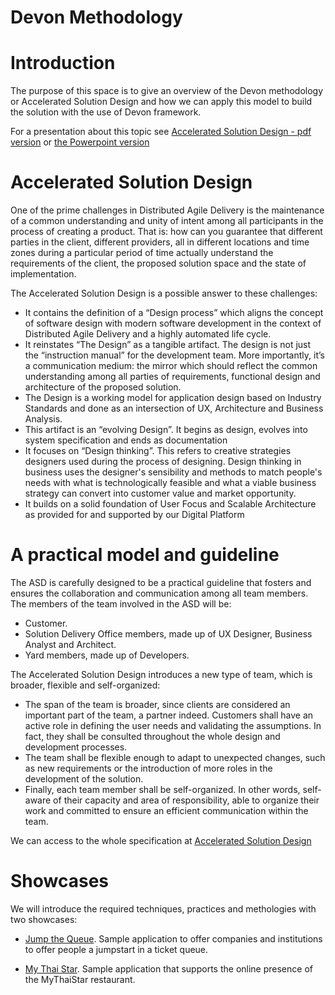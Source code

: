 # Devon Methodology



# Introduction

The purpose of this space is to give an overview of the Devon methodology or Accelerated Solution Design and how we can apply this model to build the solution with the use of Devon framework.

For a presentation about this topic see [Accelerated Solution Design - pdf version](https://github.com/devonfw/devon-methodology/blob/master/ASD_Presentation.pdf) or [the Powerpoint version](https://github.com/devonfw/devon-methodology/blob/master/ASD_Presentation.pptx)

# Accelerated Solution Design

One of the prime challenges in Distributed Agile Delivery is the maintenance of a common understanding and unity of intent among all participants in the process of creating a product. That is: how can you guarantee that different parties in the client, different providers, all in different locations and time zones during a particular period of time actually understand the requirements of the client, the proposed solution space and the state of implementation. 

The Accelerated Solution Design is a possible answer to these challenges: 

  - It contains the definition of a “Design process” which aligns the concept of software design with modern software development in the context of Distributed Agile Delivery and a highly automated life cycle. 
  - It reinstates “The Design” as a tangible artifact. The design is not just the “instruction manual” for the development team. More importantly, it’s a communication medium: the mirror which should reflect the common understanding among all parties of requirements, functional design and architecture of the proposed solution. 
  - The Design is a working model for application design based on Industry Standards and done as an intersection of UX, Architecture and Business Analysis. 
  - This artifact is an “evolving Design”. It begins as design, evolves into system specification and ends as documentation
  - It focuses on “Design thinking”. This refers to creative strategies designers used during the process of designing. Design thinking in business uses the designer's sensibility and methods to match people's needs with what is technologically feasible and what a viable business strategy can convert into customer value and market opportunity. 
  - It builds on a solid foundation of User Focus and Scalable Architecture as provided for and supported by our Digital Platform

# A practical model and guideline

The ASD is carefully designed to be a practical guideline that fosters and ensures the collaboration and communication among all team members.
The members of the team involved in the ASD will be:
  - Customer.
  - Solution Delivery Office members, made up of UX Designer, Business Analyst and Architect.
  - Yard members, made up of Developers.

The Accelerated Solution Design introduces a new type of team, which is broader, flexible and self-organized:
  - The span of the team is broader, since clients are considered an important part of the team, a partner indeed. Customers shall have an active role in defining the user needs and validating the assumptions. In fact, they shall be consulted throughout the whole design and development processes.
  - The team shall be flexible enough to adapt to unexpected changes, such as new requirements or the introduction of more roles in the development of the solution.
 - Finally, each team member shall be self-organized. In other words, self-aware of their capacity and area of responsibility, able to organize their work and committed to ensure an efficient communication within the team.

We can access to the whole specification at [Accelerated Solution Design](https://github.com/devonfw/devon-methodology/blob/master/Accelerated_Solution_Design.adoc)

# Showcases

We will introduce the required techniques, practices and methologies with two showcases:
- [Jump the Queue](https://github.com/devonfw/devon-methodology/tree/master/references/JumpTheQueue). Sample application to offer companies and institutions to offer people a jumpstart in a ticket queue.

- [My Thai Star](https://github.com/devonfw/devon-methodology/tree/master/references/MyThaiStar). Sample application that supports the online presence of the MyThaiStar restaurant.
